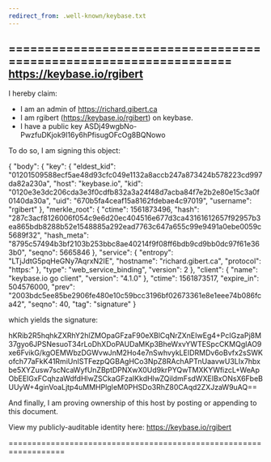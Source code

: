 ```yaml
---
redirect_from: .well-known/keybase.txt
---
```

==================================================================
https://keybase.io/rgibert
--------------------------------------------------------------------

I hereby claim:

  * I am an admin of https://richard.gibert.ca
  * I am rgibert (https://keybase.io/rgibert) on keybase.
  * I have a public key ASDj49wgbNo-PwzfuDKjok9I16y6hPfisugOFcOg8BQNowo

To do so, I am signing this object:

{
  "body": {
    "key": {
      "eldest_kid": "01201509588ecf5ae48d93cfc049e1132a8accb247a873424b578223cd997da82a230a",
      "host": "keybase.io",
      "kid": "0120e3e3dc206cda3e3f0cdfb832a3a24f48d7acba84f7e2b2e80e15c3a0f0140da30a",
      "uid": "670b5fa4ceaf15a8162fdebae4c97019",
      "username": "rgibert"
    },
    "merkle_root": {
      "ctime": 1561873496,
      "hash": "287c3acf8126006f054c9e6d20ec404516e677d3ca43161612657f92957b3ea865bdb8288b52e1548885a292ead7763c647a655c99e9491a0ebe0059c5689f32",
      "hash_meta": "8795c57494b3bf2103b253bbc8ae40214f9f08ff6bdb9cd9bb0dc97f61e363b0",
      "seqno": 5665846
    },
    "service": {
      "entropy": "LTjJdtG5pqHeGNy7AqrxN2IE",
      "hostname": "richard.gibert.ca",
      "protocol": "https:"
    },
    "type": "web_service_binding",
    "version": 2
  },
  "client": {
    "name": "keybase.io go client",
    "version": "4.1.0"
  },
  "ctime": 1561873517,
  "expire_in": 504576000,
  "prev": "2003bdc5ee85be2906fe480e10c59bcc3196bf02673361e8e1eee74b086fca42",
  "seqno": 40,
  "tag": "signature"
}

which yields the signature:

hKRib2R5hqhkZXRhY2hlZMOpaGFzaF90eXBlCqNrZXnEIwEg4+PcIGzaPj8M37gyo6JPSNesuoT34rLoDhXDoPAUDaMKp3BheWxvYWTESpcCKMQgIAO9xe6FvikG/kgOEMWbzDGWvwJnM2Ho4e7nSwhvykLEIDRMDv6oBvfx2sSWKofch77aFkK41RmiUnISTFezpQGBAgHCo3NpZ8RAchAPTnUaavwU3LIx7hbxbe5XYZusw7scNcaWyfUnZBptDPNXwX0Ud9krPYQwTMXKYWfizcL+WeApObEEIGxFCqhzaWdfdHlwZSCkaGFzaIKkdHlwZQildmFsdWXEIBxONsX6FbeBUUyW+4ginVoaLjtp4uMMHPlgIeM0PHSDo3RhZ80CAqd2ZXJzaW9uAQ==

And finally, I am proving ownership of this host by posting or
appending to this document.

View my publicly-auditable identity here: https://keybase.io/rgibert

==================================================================
